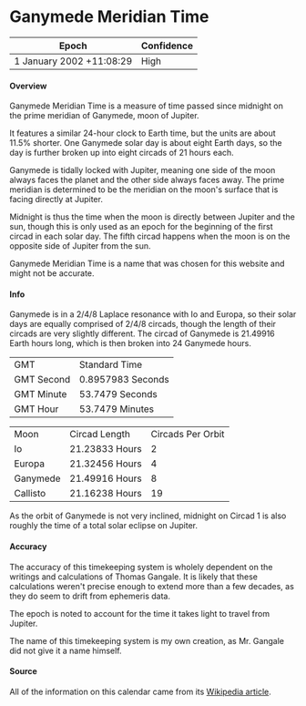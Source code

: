 # Ganymede Meridian Time

| Epoch             | Confidence |
| ----------------- | ---------- |
| 1 January 2002 +11:08:29 | High       |

#### Overview

Ganymede Meridian Time is a measure of time passed since midnight on the prime meridian of Ganymede, moon of Jupiter.

It features a similar 24-hour clock to Earth time, but the units are about 11.5% shorter. One Ganymede solar day is about eight Earth days, so the day is further broken up into eight circads of 21 hours each.

Ganymede is tidally locked with Jupiter, meaning one side of the moon always faces the planet and the other side always faces away. The prime meridian is determined to be the meridian on the moon's surface that is facing directly at Jupiter.

Midnight is thus the time when the moon is directly between Jupiter and the sun, though this is only used as an epoch for the beginning of the first circad in each solar day. The fifth circad happens when the moon is on the opposite side of Jupiter from the sun.

Ganymede Meridian Time is a name that was chosen for this website and might not be accurate.

#### Info

Ganymede is in a 2/4/8 Laplace resonance with Io and Europa, so their solar days are equally comprised of 2/4/8 circads, though the length of their circads are very slightly different. The circad of Ganymede is 21.49916 Earth hours long, which is then broken into 24 Ganymede hours.

<table class="table-short"><tr><td>GMT</td><td>Standard Time</td></tr><tr><td>GMT Second</td><td>0.8957983 Seconds</td></tr><tr><td>GMT Minute</td><td>53.7479 Seconds</td></tr><tr><td>GMT Hour</td><td>53.7479 Minutes</td></tr></table>

<table class="table-short"><tr><td>Moon</td><td>Circad Length</td><td>Circads Per Orbit</td></tr><tr><td>Io</td><td>21.23833 Hours</td><td>2</td></tr><tr><td>Europa</td><td>21.32456 Hours</td><td>4</td></tr><tr><td>Ganymede</td><td>21.49916 Hours</td><td>8</td></tr><tr><td>Callisto</td><td>21.16238 Hours</td><td>19</td></tr></table>

As the orbit of Ganymede is not very inclined, midnight on Circad 1 is also roughly the time of a total solar eclipse on Jupiter.

#### Accuracy

The accuracy of this timekeeping system is wholely dependent on the writings and calculations of Thomas Gangale. It is likely that these calculations weren't precise enough to extend more than a few decades, as they do seem to drift from ephemeris data.

The epoch is noted to account for the time it takes light to travel from Jupiter.

The name of this timekeeping system is my own creation, as Mr. Gangale did not give it a name himself.

#### Source

All of the information on this calendar came from its [Wikipedia article](https://en.wikipedia.org/wiki/Timekeeping_on_Mars).
